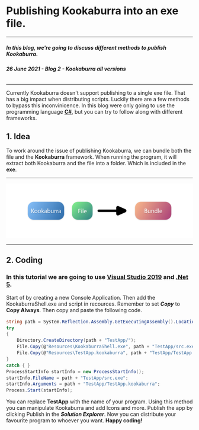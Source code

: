 # Publishing Kookaburra into an exe file.
-----
##### **In this blog, we're going to discuss different methods to publish Kookaburra.**
###### ***26 June 2021 - Blog 2 - Kookaburra all versions***
-----

Currently Kookaburra doesn't support publishing to a single exe file. That has a big impact when distributing scripts. Luckily there are a few methods to bypass this inconvinicence. In this blog were only going to use the programming language [**C#**](https://docs.microsoft.com/en-us/dotnet/csharp/tour-of-csharp/), but you can try to follow along with different frameworks. 


## **1. Idea**
To work around the issue of publishing Kookaburra, we can bundle both the file and the **Kookaburra** framework. When running the program, it will extract both Kookaburra and the file into a folder. Which is included in the **exe**.

----
<img src="https://github.com/AZProductions/Kookaburra/blob/main/docs-img/graph2.png" class="center">

----

## **2. Coding**
### In this tutorial we are going to use [**Visual Studio 2019**](https://visualstudio.microsoft.com/vs/) and [**.Net 5**](https://dotnet.microsoft.com/download/dotnet/5.0).

Start of by creating a new Console Application. Then add the KookaburraShell.exe and script in recources. Remember to set ***Copy*** to **Copy Always**. Then copy and paste the following code.

``` c#
string path = System.Reflection.Assembly.GetExecutingAssembly().Location.Replace("TestApp2.dll", "");
try
{
    Directory.CreateDirectory(path + "TestApp/");
    File.Copy(@"Resources\KookaburraShell.exe", path + "TestApp/src.exe");
    File.Copy(@"Resources\TestApp.kookaburra", path + "TestApp/TestApp.kookaburra");
}
catch { }
ProcessStartInfo startInfo = new ProcessStartInfo();
startInfo.FileName = path + "TestApp/src.exe";
startInfo.Arguments = path + "TestApp/TestApp.kookaburra";
Process.Start(startInfo);
```
You can replace **TestApp** with the name of your program. Using this method you can manipulate Kookaburra and add Icons and more. Publish the app by clicking Publish in the ***Solution Explorer***. Now you can distribute your favourite program to whoever you want. **Happy coding!**
